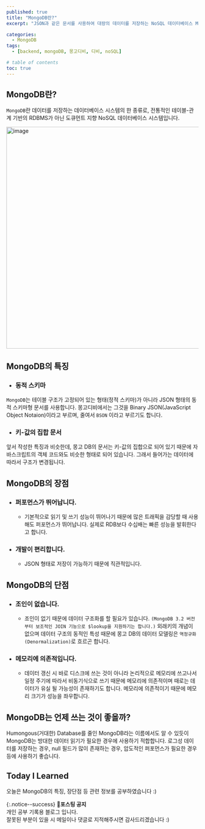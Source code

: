 ```yaml
---
published: true
title: "MongoDB란?"
excerpt: "JSON과 같은 문서를 사용하여 대량의 데이터를 저장하는 NoSQL 데이터베이스 MongoDB"

categories:
  - MongoDB
tags:
  - [backend, mongoDB, 몽고디비, 디비, noSQL]

# table of contents
toc: true
---
```


## MongoDB란?

`MongoDB`란 데이터를 저장하는 데이터베이스 시스템의 한 종류로, 전통적인 테이블-관계 기반의 RDBMS가 아닌 도큐먼트 지향 NoSQL 데이터베이스 시스템입니다.

<img width="580" alt="image" src="https://user-images.githubusercontent.com/95404736/181020729-0b97ae8d-31e8-4ef0-843e-ba05d84a30a0.png">

## MongoDB의 특징

- ### 동적 스키마

`MongoDB`는 테이블 구조가 고정되어 있는 형태(정적 스키마)가 아니라 JSON 형태의 동적 스키마형 문서를 사용합니다. 몽고디비에서는 그것을 Binary JSON(JavaScript Object Notaion)이라고 부르며, 줄여서 `BSON` 이라고 부르기도 합니다.

- ### 키-값의 집합 문서

앞서 작성한 특징과 비슷한데, 몽고 DB의 문서는 키-값의 집합으로 되어 있기 때문에 자바스크립트의 객체 코드와도 비슷한 형태로 되어 있습니다. 그래서 들어가는 데이터에 따라서 구조가 변경됩니다.

## MongoDB의 장점

- ### 퍼포먼스가 뛰어납니다.

  - 기본적으로 읽기 및 쓰기 성능이 뛰어나기 때문에 많은 트래픽을 감당할 때 사용해도 퍼포먼스가 뛰어납니다. 실제로 RDB보다 수십배는 빠른 성능을 발휘한다고 합니다.

- ### 개발이 편리합니다.
  - JSON 형태로 저장이 가능하기 때문에 직관적입니다.

## MongoDB의 단점

- ### 조인이 없습니다.

  - 조인이 없기 때문에 데이터 구조화를 할 필요가 있습니다. `(MongoDB 3.2 버전 부터 보조적인 JOIN 기능으로 $lookup을 지원하기는 합니다.)` 외래키의 개념이 없으며 데이터 구조의 동적인 특성 때문에 몽고 DB의 데이터 모델링은 `역정규화(Denormalization)`로 흐르곤 합니다.

- ### 메모리에 의존적입니다.

  - 데이터 갱신 시 바로 디스크에 쓰는 것이 아니라 논리적으로 메모리에 쓰고나서 일정 주기에 따라서 비동기식으로 쓰기 때문에 메모리에 의존적이며 때로는 데이터가 유실 될 가능성이 존재하기도 합니다. 메모리에 의존적이기 때문에 메모리 크기가 성능을 좌우합니다.

## MongoDB는 언제 쓰는 것이 좋을까?

Humongous(거대한) Database를 줄인 MongoDB라는 이름에서도 알 수 있듯이 MongoDB는 방대한 데이터 읽기가 필요한 경우에 사용하기 적합합니다. 로그성 데이터를 저장하는 경우, null 필드가 많이 존재하는 경우, 압도적인 퍼포먼스가 필요한 경우 등에 사용하기 좋습니다.

## Today I Learned

오늘은 MongoDB의 특징, 장단점 등 관련 정보를 공부하였습니다 :)

{:.notice--success}
🔔**포스팅 공지**  
개인 공부 기록용 블로그 입니다.  
잘못된 부분이 있을 시 메일이나 댓글로 지적해주시면 감사드리겠습니다 :)
